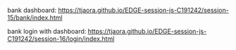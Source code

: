 bank dashboard: https://tjaora.github.io/EDGE-session-js-C191242/session-15/bank/index.html 

bank login with dashboard: https://tjaora.github.io/EDGE-session-js-C191242/session-16/login/index.html 
